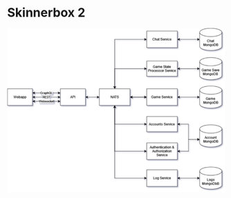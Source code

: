 # Skinnerbox 2

![App Diagram](https://github.com/robert-c-towell/skinnerbox2/blob/master/App%20Diagram.drawio.png)
